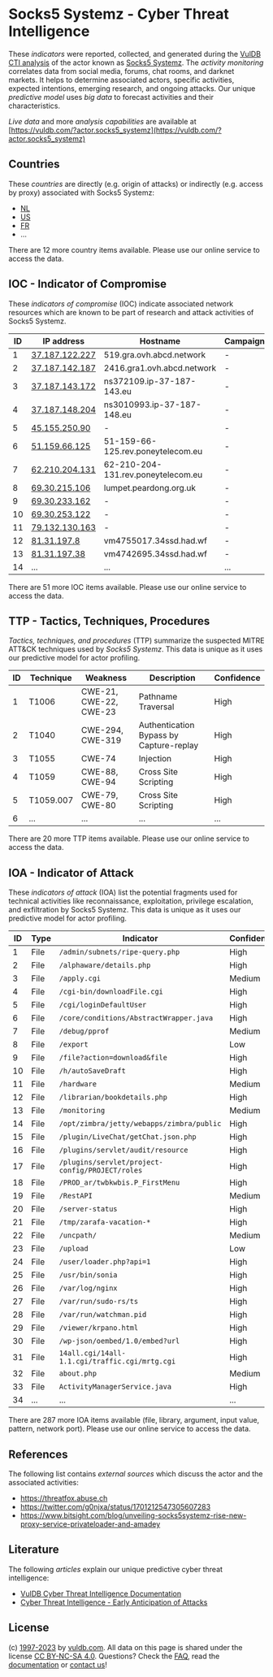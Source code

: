 # Socks5 Systemz - Cyber Threat Intelligence

These _indicators_ were reported, collected, and generated during the [VulDB CTI analysis](https://vuldb.com/?kb.cti) of the actor known as [Socks5 Systemz](https://vuldb.com/?actor.socks5_systemz). The _activity monitoring_ correlates data from social media, forums, chat rooms, and darknet markets. It helps to determine associated actors, specific activities, expected intentions, emerging research, and ongoing attacks. Our unique _predictive model_ uses _big data_ to forecast activities and their characteristics.

_Live data_ and more _analysis capabilities_ are available at [https://vuldb.com/?actor.socks5_systemz](https://vuldb.com/?actor.socks5_systemz)

## Countries

These _countries_ are directly (e.g. origin of attacks) or indirectly (e.g. access by proxy) associated with Socks5 Systemz:

* [NL](https://vuldb.com/?country.nl)
* [US](https://vuldb.com/?country.us)
* [FR](https://vuldb.com/?country.fr)
* ...

There are 12 more country items available. Please use our online service to access the data.

## IOC - Indicator of Compromise

These _indicators of compromise_ (IOC) indicate associated network resources which are known to be part of research and attack activities of Socks5 Systemz.

ID | IP address | Hostname | Campaign | Confidence
-- | ---------- | -------- | -------- | ----------
1 | [37.187.122.227](https://vuldb.com/?ip.37.187.122.227) | 519.gra.ovh.abcd.network | - | High
2 | [37.187.142.187](https://vuldb.com/?ip.37.187.142.187) | 2416.gra1.ovh.abcd.network | - | High
3 | [37.187.143.172](https://vuldb.com/?ip.37.187.143.172) | ns372109.ip-37-187-143.eu | - | High
4 | [37.187.148.204](https://vuldb.com/?ip.37.187.148.204) | ns3010993.ip-37-187-148.eu | - | High
5 | [45.155.250.90](https://vuldb.com/?ip.45.155.250.90) | - | - | High
6 | [51.159.66.125](https://vuldb.com/?ip.51.159.66.125) | 51-159-66-125.rev.poneytelecom.eu | - | High
7 | [62.210.204.131](https://vuldb.com/?ip.62.210.204.131) | 62-210-204-131.rev.poneytelecom.eu | - | High
8 | [69.30.215.106](https://vuldb.com/?ip.69.30.215.106) | lumpet.peardong.org.uk | - | High
9 | [69.30.233.162](https://vuldb.com/?ip.69.30.233.162) | - | - | High
10 | [69.30.253.122](https://vuldb.com/?ip.69.30.253.122) | - | - | High
11 | [79.132.130.163](https://vuldb.com/?ip.79.132.130.163) | - | - | High
12 | [81.31.197.8](https://vuldb.com/?ip.81.31.197.8) | vm4755017.34ssd.had.wf | - | High
13 | [81.31.197.38](https://vuldb.com/?ip.81.31.197.38) | vm4742695.34ssd.had.wf | - | High
14 | ... | ... | ... | ...

There are 51 more IOC items available. Please use our online service to access the data.

## TTP - Tactics, Techniques, Procedures

_Tactics, techniques, and procedures_ (TTP) summarize the suspected MITRE ATT&CK techniques used by _Socks5 Systemz_. This data is unique as it uses our predictive model for actor profiling.

ID | Technique | Weakness | Description | Confidence
-- | --------- | -------- | ----------- | ----------
1 | T1006 | CWE-21, CWE-22, CWE-23 | Pathname Traversal | High
2 | T1040 | CWE-294, CWE-319 | Authentication Bypass by Capture-replay | High
3 | T1055 | CWE-74 | Injection | High
4 | T1059 | CWE-88, CWE-94 | Cross Site Scripting | High
5 | T1059.007 | CWE-79, CWE-80 | Cross Site Scripting | High
6 | ... | ... | ... | ...

There are 20 more TTP items available. Please use our online service to access the data.

## IOA - Indicator of Attack

These _indicators of attack_ (IOA) list the potential fragments used for technical activities like reconnaissance, exploitation, privilege escalation, and exfiltration by Socks5 Systemz. This data is unique as it uses our predictive model for actor profiling.

ID | Type | Indicator | Confidence
-- | ---- | --------- | ----------
1 | File | `/admin/subnets/ripe-query.php` | High
2 | File | `/alphaware/details.php` | High
3 | File | `/apply.cgi` | Medium
4 | File | `/cgi-bin/downloadFile.cgi` | High
5 | File | `/cgi/loginDefaultUser` | High
6 | File | `/core/conditions/AbstractWrapper.java` | High
7 | File | `/debug/pprof` | Medium
8 | File | `/export` | Low
9 | File | `/file?action=download&file` | High
10 | File | `/h/autoSaveDraft` | High
11 | File | `/hardware` | Medium
12 | File | `/librarian/bookdetails.php` | High
13 | File | `/monitoring` | Medium
14 | File | `/opt/zimbra/jetty/webapps/zimbra/public` | High
15 | File | `/plugin/LiveChat/getChat.json.php` | High
16 | File | `/plugins/servlet/audit/resource` | High
17 | File | `/plugins/servlet/project-config/PROJECT/roles` | High
18 | File | `/PROD_ar/twbkwbis.P_FirstMenu` | High
19 | File | `/RestAPI` | Medium
20 | File | `/server-status` | High
21 | File | `/tmp/zarafa-vacation-*` | High
22 | File | `/uncpath/` | Medium
23 | File | `/upload` | Low
24 | File | `/user/loader.php?api=1` | High
25 | File | `/usr/bin/sonia` | High
26 | File | `/var/log/nginx` | High
27 | File | `/var/run/sudo-rs/ts` | High
28 | File | `/var/run/watchman.pid` | High
29 | File | `/viewer/krpano.html` | High
30 | File | `/wp-json/oembed/1.0/embed?url` | High
31 | File | `14all.cgi/14all-1.1.cgi/traffic.cgi/mrtg.cgi` | High
32 | File | `about.php` | Medium
33 | File | `ActivityManagerService.java` | High
34 | ... | ... | ...

There are 287 more IOA items available (file, library, argument, input value, pattern, network port). Please use our online service to access the data.

## References

The following list contains _external sources_ which discuss the actor and the associated activities:

* https://threatfox.abuse.ch
* https://twitter.com/g0njxa/status/1701212547305607283
* https://www.bitsight.com/blog/unveiling-socks5systemz-rise-new-proxy-service-privateloader-and-amadey

## Literature

The following _articles_ explain our unique predictive cyber threat intelligence:

* [VulDB Cyber Threat Intelligence Documentation](https://vuldb.com/?kb.cti)
* [Cyber Threat Intelligence - Early Anticipation of Attacks](https://www.scip.ch/en/?labs.20201022)

## License

(c) [1997-2023](https://vuldb.com/?kb.changelog) by [vuldb.com](https://vuldb.com/?kb.about). All data on this page is shared under the license [CC BY-NC-SA 4.0](https://creativecommons.org/licenses/by-nc-sa/4.0/). Questions? Check the [FAQ](https://vuldb.com/?kb.faq), read the [documentation](https://vuldb.com/?kb) or [contact us](https://vuldb.com/?contact)!
